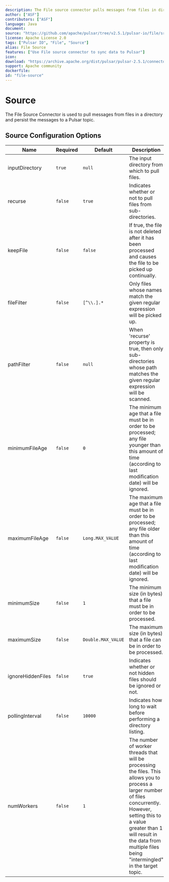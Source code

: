```yaml
---
description: The File source connector pulls messages from files in directories and persists the messages to Pulsar topics.
author: ["ASF"]
contributors: ["ASF"]
language: Java
document: 
source: "https://github.com/apache/pulsar/tree/v2.5.1/pulsar-io/file/src/main/java/org/apache/pulsar/io/file"
license: Apache License 2.0
tags: ["Pulsar IO", "File", "Source"]
alias: File Source
features: ["Use File source connector to sync data to Pulsar"]
icon:
download: "https://archive.apache.org/dist/pulsar/pulsar-2.5.1/connectors/pulsar-io-file-2.5.1.nar"
support: Apache community
dockerfile: 
id: "file-source"
---
```


# Source

The File Source Connector is used to pull messages from files in a directory and persist the messages
to a Pulsar topic.

## Source Configuration Options

| Name | Required | Default | Description |
|------|----------|---------|-------------|
| inputDirectory | `true` | `null` | The input directory from which to pull files. |
| recurse | `false` | `true` | Indicates whether or not to pull files from sub-directories. |
| keepFile | `false` | `false` | If true, the file is not deleted after it has been processed and causes the file to be picked up continually. |
| fileFilter | `false` | `[^\\.].*` | Only files whose names match the given regular expression will be picked up. |
| pathFilter | `false` | `null` | When 'recurse' property is true, then only sub-directories whose path matches the given regular expression will be scanned. |
| minimumFileAge | `false` | `0` | The minimum age that a file must be in order to be processed; any file younger than this amount of time (according to last modification date) will be ignored. |
| maximumFileAge | `false` | `Long.MAX_VALUE` | The maximum age that a file must be in order to be processed; any file older than this amount of time (according to last modification date) will be ignored. |
| minimumSize | `false` | `1` | The minimum size (in bytes) that a file must be in order to be processed. |
| maximumSize | `false` | `Double.MAX_VALUE` | The maximum size (in bytes) that a file can be in order to be processed. |
| ignoreHiddenFiles | `false` | `true` | Indicates whether or not hidden files should be ignored or not. |
| pollingInterval | `false` | `10000` | Indicates how long to wait before performing a directory listing. |
| numWorkers | `false` | `1` | The number of worker threads that will be processing the files. This allows you to process a larger number of files concurrently. However, setting this to a value greater than 1 will result in the data from multiple files being "intermingled" in the target topic. |
